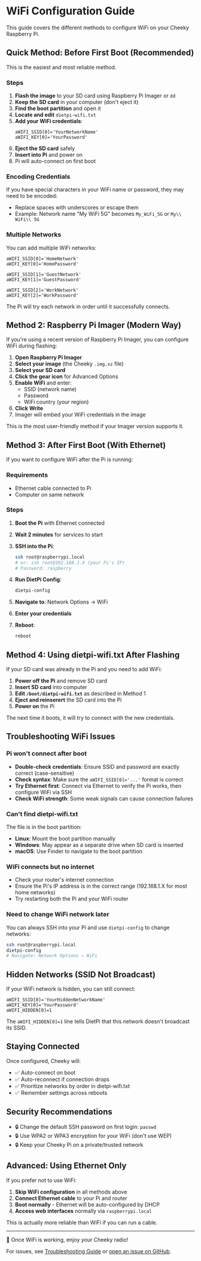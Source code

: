 # WiFi Configuration Guide

This guide covers the different methods to configure WiFi on your Cheeky Raspberry Pi.

## Quick Method: Before First Boot (Recommended)

This is the easiest and most reliable method.

### Steps

1. **Flash the image** to your SD card using Raspberry Pi Imager or `dd`
2. **Keep the SD card** in your computer (don't eject it)
3. **Find the boot partition** and open it
4. **Locate and edit** `dietpi-wifi.txt`
5. **Add your WiFi credentials**:
   ```
   aWIFI_SSID[0]='YourNetworkName'
   aWIFI_KEY[0]='YourPassword'
   ```
6. **Eject the SD card** safely
7. **Insert into Pi** and power on
8. Pi will auto-connect on first boot

### Encoding Credentials

If you have special characters in your WiFi name or password, they may need to be encoded:

- Replace spaces with underscores or escape them
- Example: Network name "My WiFi 5G" becomes `My_WiFi_5G` or `My\\ WiFi\\ 5G`

### Multiple Networks

You can add multiple WiFi networks:

```
aWIFI_SSID[0]='HomeNetwork'
aWIFI_KEY[0]='HomePassword'

aWIFI_SSID[1]='GuestNetwork'
aWIFI_KEY[1]='GuestPassword'

aWIFI_SSID[2]='WorkNetwork'
aWIFI_KEY[2]='WorkPassword'
```

The Pi will try each network in order until it successfully connects.

## Method 2: Raspberry Pi Imager (Modern Way)

If you're using a recent version of Raspberry Pi Imager, you can configure WiFi during flashing:

1. **Open Raspberry Pi Imager**
2. **Select your image** (the Cheeky `.img.xz` file)
3. **Select your SD card**
4. **Click the gear icon** for Advanced Options
5. **Enable WiFi** and enter:
   - SSID (network name)
   - Password
   - WiFi country (your region)
6. **Click Write**
7. Imager will embed your WiFi credentials in the image

This is the most user-friendly method if your Imager version supports it.

## Method 3: After First Boot (With Ethernet)

If you want to configure WiFi after the Pi is running:

### Requirements
- Ethernet cable connected to Pi
- Computer on same network

### Steps

1. **Boot the Pi** with Ethernet connected
2. **Wait 2 minutes** for services to start
3. **SSH into the Pi**:
   ```bash
   ssh root@raspberrypi.local
   # or: ssh root@192.168.1.X (your Pi's IP)
   # Password: raspberry
   ```

4. **Run DietPi Config**:
   ```bash
   dietpi-config
   ```

5. **Navigate to**: Network Options → WiFi
6. **Enter your credentials**
7. **Reboot**:
   ```bash
   reboot
   ```

## Method 4: Using dietpi-wifi.txt After Flashing

If your SD card was already in the Pi and you need to add WiFi:

1. **Power off the Pi** and remove SD card
2. **Insert SD card** into computer
3. **Edit `/boot/dietpi-wifi.txt`** as described in Method 1
4. **Eject and reinserert** the SD card into the Pi
5. **Power on** the Pi

The next time it boots, it will try to connect with the new credentials.

## Troubleshooting WiFi Issues

### Pi won't connect after boot

- **Double-check credentials**: Ensure SSID and password are exactly correct (case-sensitive)
- **Check syntax**: Make sure the `aWIFI_SSID[0]='...'` format is correct
- **Try Ethernet first**: Connect via Ethernet to verify the Pi works, then configure WiFi via SSH
- **Check WiFi strength**: Some weak signals can cause connection failures

### Can't find dietpi-wifi.txt

The file is in the boot partition:
- **Linux**: Mount the boot partition manually
- **Windows**: May appear as a separate drive when SD card is inserted
- **macOS**: Use Finder to navigate to the boot partition

### WiFi connects but no internet

- Check your router's internet connection
- Ensure the Pi's IP address is in the correct range (192.168.1.X for most home networks)
- Try restarting both the Pi and your WiFi router

### Need to change WiFi network later

You can always SSH into your Pi and use `dietpi-config` to change networks:

```bash
ssh root@raspberrypi.local
dietpi-config
# Navigate: Network Options → WiFi
```

## Hidden Networks (SSID Not Broadcast)

If your WiFi network is hidden, you can still connect:

```
aWIFI_SSID[0]='YourHiddenNetworkName'
aWIFI_KEY[0]='YourPassword'
aWIFI_HIDDEN[0]=1
```

The `aWIFI_HIDDEN[0]=1` line tells DietPi that this network doesn't broadcast its SSID.

## Staying Connected

Once configured, Cheeky will:
- ✅ Auto-connect on boot
- ✅ Auto-reconnect if connection drops
- ✅ Prioritize networks by order in dietpi-wifi.txt
- ✅ Remember settings across reboots

## Security Recommendations

- 🔒 Change the default SSH password on first login: `passwd`
- 🔒 Use WPA2 or WPA3 encryption for your WiFi (don't use WEP)
- 🔒 Keep your Cheeky Pi on a private/trusted network

## Advanced: Using Ethernet Only

If you prefer not to use WiFi:

1. **Skip WiFi configuration** in all methods above
2. **Connect Ethernet cable** to your Pi and router
3. **Boot normally** - Ethernet will be auto-configured by DHCP
4. **Access web interfaces** normally via `raspberrypi.local`

This is actually more reliable than WiFi if you can run a cable.

---

🍑 Once WiFi is working, enjoy your Cheeky radio!

For issues, see [Troubleshooting Guide](TROUBLESHOOTING.md) or [open an issue on GitHub](https://github.com/cheeky-radio/cheeky/issues).
